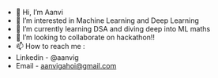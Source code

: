 - 👋 Hi, I’m Aanvi
- 👀 I’m interested in Machine Learning and Deep Learning
- 🌱 I’m currently learning DSA and diving deep into ML maths
- 💞️ I’m looking to collaborate on hackathon!!
- 📫 How to reach me :
-   Linkedin - @aanvig
-   Email - aanvigahoi@gmail.com
